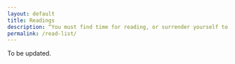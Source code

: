 ```yaml
---
layout: default
title: Readings
description: “You must find time for reading, or surrender yourself to self-chosen ignorance.“ - Confucius
permalink: /read-list/
---
```

To be updated.
